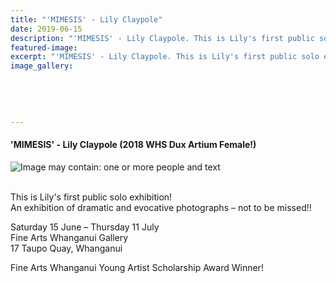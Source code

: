 ```yaml
---
title: "'MIMESIS' - Lily Claypole"
date: 2019-06-15
description: "'MIMESIS' - Lily Claypole. This is Lily's first public solo exhibition. An exhibition of dramatic & evocative photographs..."
featured-image: 
excerpt: "'MIMESIS' - Lily Claypole. This is Lily's first public solo exhibition. An exhibition of dramatic and evocative photographs – not to be missed"
image_gallery:
    
    
    
    
    
---
```


<h4><span>'MIMESIS' - Lily Claypole&nbsp;<span>(2018 WHS Dux Artium Female!)</span></span></h4>
<p><img src="https://scontent-syd2-1.xx.fbcdn.net/v/t1.0-9/61905130_2244444992271333_6260570606706622464_n.jpg?_nc_cat=107&amp;_nc_eui2=AeEJWW4l9c5kbFWx9zCqXdf4nyv_WZEzQivUmldwzF5yV7p2zt1_AbPpbZjYKjnlXpsBbM1AZdCh257V6pqENt42EBe1n7Ds_Se4fMy7DlYf9w&amp;_nc_ht=scontent-syd2-1.xx&amp;oh=d77b0cbba78bef40e5a309c6a3c2d3c4&amp;oe=5D52DD0D" alt="Image may contain: one or more people and text" /></p>
<p>&nbsp;<br />This is Lily's first public solo exhibition!&nbsp;<span class="_5mfr"><span class="_6qdm"><br /></span></span>An exhibition of dramatic and evocative photographs &ndash; not to be missed!!</p>
<div class="text_exposed_show">
<p>Saturday 15 June &ndash; Thursday 11 July<br />Fine Arts Whanganui Gallery<br />17 Taupo Quay, Whanganui</p>
<p>Fine Arts Whanganui Young Artist Scholarship Award Winner!&nbsp;</p>
</div>

